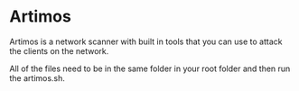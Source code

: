 Artimos
=======
Artimos is a network scanner with built in tools that you can use to attack the clients on the network.

All of the files need to be in the same folder in your root folder and then run the artimos.sh.
